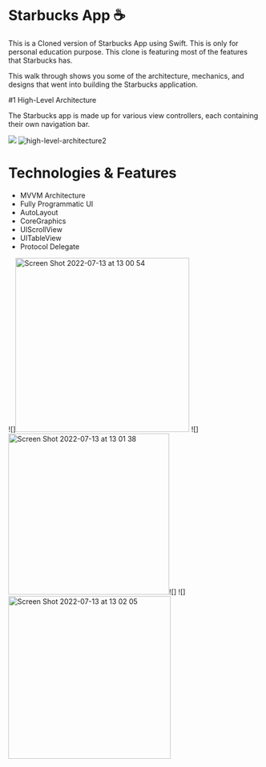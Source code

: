 # Starbucks App ☕
This is a Cloned version of Starbucks App using Swift. This is only for personal education purpose.
This clone is featuring most of the features that Starbucks has.


This walk through shows you some of the architecture, mechanics, and designs that went into building the Starbucks application.

#1 High-Level Architecture

The Starbucks app is made up for various view controllers, each containing their own navigation bar.

![](https://user-images.githubusercontent.com/89012665/178704528-42ec54a5-ff80-41b5-bfeb-9d13a64a1510.png)
![high-level-architecture2](https://user-images.githubusercontent.com/89012665/178704762-4f77a5a3-457d-45ec-9a77-46d3b026fdc5.png)
# Technologies & Features

- MVVM Architecture
- Fully Programmatic UI
- AutoLayout
- CoreGraphics
- UIScrollView
- UITableView
- Protocol Delegate

![]<img width="347" alt="Screen Shot 2022-07-13 at 13 00 54" src="https://user-images.githubusercontent.com/89012665/178707850-1c5a9812-01a9-4c64-9f74-7d9316e8ae27.png">
![]<img width="321" alt="Screen Shot 2022-07-13 at 13 01 38" src="https://user-images.githubusercontent.com/89012665/178707866-2e431b20-bca9-48b0-b416-b4529f4f2767.png">![]
![]<img width="324" alt="Screen Shot 2022-07-13 at 13 02 05" src="https://user-images.githubusercontent.com/89012665/178707873-2720a3a3-dade-4401-bb98-890762de6a4a.png">
